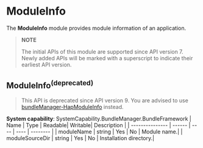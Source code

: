 # ModuleInfo

The **ModuleInfo** module provides module information of an application.

> **NOTE**
>
> The initial APIs of this module are supported since API version 7. Newly added APIs will be marked with a superscript to indicate their earliest API version.

## ModuleInfo<sup>(deprecated)<sup>
> This API is deprecated since API version 9. You are advised to use [bundleManager-HapModuleInfo](js-apis-bundleManager-hapModuleInfo.md) instead.

**System capability**: SystemCapability.BundleManager.BundleFramework
| Name           | Type  | Readable| Writable| Description    |
| --------------- | ------ | ---- | ---- | -------- |
| moduleName      | string | Yes  | No  | Module name.|
| moduleSourceDir | string | Yes  | No  | Installation directory.|
